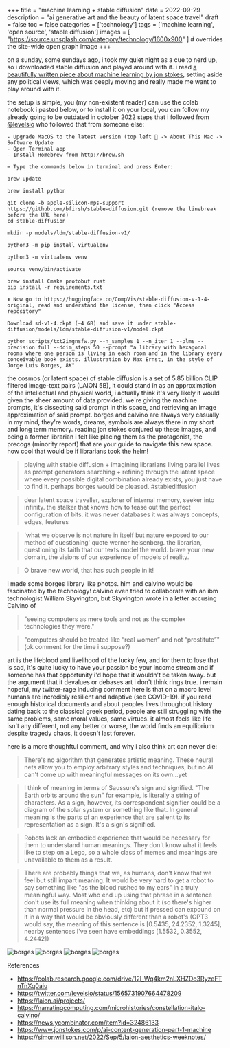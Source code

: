 +++
title = "machine learning + stable diffusion"
date = 2022-09-29
description = "ai generative art and the beauty of latent space travel"
draft = false
toc = false
categories = ['technology']
tags = ['machine learning', 'open source', 'stable diffusion']
images = [
  "https://source.unsplash.com/category/technology/1600x900"
] # overrides the site-wide open graph image
+++

on a sunday, some sundays ago, i took my quiet night as a cue to nerd up, so i downloaded stable diffusion and played around with it. i read [a beautifully written piece about machine learning by jon stokes](https://www.jonstokes.com/p/ai-content-generation-part-1-machine), setting aside any political views, which was deeply moving and really made me want to play around with it.

the setup is simple, you (my non-existent reader) can use the colab notebook i pasted below, or to install it on your local, you can follow my already going to be outdated in october 2022 steps that i followed from [@levelsio](https://twitter.com/levelsio) who followed that from someone else:

```
- Upgrade MacOS to the latest version (top left 🍎 -> About This Mac -> Software Update
- Open Terminal app
- Install Homebrew from http://brew.sh

⌨️ Type the commands below in terminal and press Enter:

brew update

brew install python

git clone -b apple-silicon-mps-support https://github.com/bfirsh/stable-diffusion.git (remove the linebreak before the URL here)
cd stable-diffusion

mkdir -p models/ldm/stable-diffusion-v1/

python3 -m pip install virtualenv

python3 -m virtualenv venv

source venv/bin/activate

brew install Cmake protobuf rust
pip install -r requirements.txt

⬇️ Now go to https://huggingface.co/CompVis/stable-diffusion-v-1-4-original, read and understand the license, then click "Access repository"

Download sd-v1-4.ckpt (~4 GB) and save it under stable-diffusion/models/ldm/stable-diffusion-v1/model.ckpt

python scripts/txt2imgnsfw.py --n_samples 1 --n_iter 1 --plms --precision full --ddim_steps 50 --prompt "a library with hexagonal rooms where one person is living in each room and in the library every conceivable book exists. illustration by Max Ernst, in the style of Jorge Luis Borges, 8K"
```

the cosmos (or latent space) of stable diffusion is a set of 5.85 billion CLIP filtered image-text pairs (LAION 5B), it could stand in as an approximation of the intellectual and physical world, i actually think it's very likely it would given the sheer amount of data provided. we're giving the machine prompts, it's dissecting said prompt in this space, and retrieving an image approximation of said prompt. borges and calvino are always very casually in my mind, they're words, dreams, symbols are always there in my short and long term memory. reading jon stokes conjured up these images, and being a former librarian i felt like placing them as the protagonist, the precogs (minority report) that are your guide to navigate this new space. how cool that would be if librarians took the helm!

> playing with stable diffusion + imagining librarians living parallel lives as prompt generators searching + refining through the latent space where every possible digital combination already exists, you just have to find it. perhaps borges would be pleased. #stablediffusion

> dear latent space traveller, explorer of internal memory, seeker into infinity. the stalker that knows how to tease out the perfect configuration of bits. it was never databases it was always concepts, edges, features

> 'what we observe is not nature in itself but nature exposed to our method of questioning' quote werner heisenberg. the librarian, questioning its faith that our texts model the world. brave your new domain, the visions of our experience of models of reality. 

> O brave new world, that has such people in it!

i made some borges library like photos. him and calvino would be fascinated by the technology! calvino even tried to collaborate with an ibm technologist William Skyvington, but Skyvington wrote in a letter accusing Calvino of 

> "seeing computers as mere tools and not as the complex technologies they were."

> "computers should be treated like “real women” and not “prostitute”" (ok comment for the time i suppose?)

art is the lifeblood and livelihood of the lucky few, and for them to lose that is sad, it's quite lucky to have your passion be your income stream and if someone has that opportunity i'd hope that it wouldn't be taken away. but the argument that it devalues or debases art i don't think rings true. i remain hopeful, my twitter-rage inducing comment here is that on a macro level humans are incredibly resilient and adaptive (see COVID-19). if you read enough historical documents and about peoples lives throughout history dating back to the classical greek period, people are still struggling with the same problems, same moral values, same virtues. it almost feels like life isn't any different, not any better or worse, the world finds an equilibrium despite tragedy chaos, it doesn't last forever. 

here is a more thoughftul comment, and why i also think art can never die:

> There's no algorithm that generates artistic meaning. These neural nets allow you to employ arbitrary styles and techniques, but no AI can't come up with meaningful messages on its own...yet

> I think of meaning in terms of Saussure's sign and signified. "The Earth orbits around the sun" for example, is literally a string of characters. As a sign, however, its correspondent signifier could be a diagram of the solar system or something like that.
In general meaning is the parts of an experience that are salient to its representation as a sign. It's a sign's signified.

> Robots lack an embodied experience that would be necessary for them to understand human meanings. They don't know what it feels like to step on a Lego, so a whole class of memes and meanings are unavailable to them as a result.

> There are probably things that we, as humans, don't know that we feel but still impart meaning. It would be very hard to get a robot to say something like "as the blood rushed to my ears" in a truly meaningful way. Most who end up using that phrase in a sentence don't use its full meaning when thinking about it (so there's higher than normal pressure in the head, etc) but if pressed can expound on it in a way that would be obviously different than a robot's (GPT3 would say, the meaning of this sentence is [0.5435, 24.2352, 1.3245], nearby sentences I've seen have embeddings [1.5532, 0.3552, 4.2442])

![borges](../../images/2022-09-30-001-stablediffusion.png "borges")
![borges](../../images/2022-09-30-002-stablediffusion.png "borges")
![borges](../../images/2022-09-30-003-stablediffusion.png "borges")
![borges](../../images/2022-09-30-004-stablediffusion.png "borges")

References

- https://colab.research.google.com/drive/12l_Wq4km2nLXHZDo3RyzeFTnTnXq0aiu 
- https://twitter.com/levelsio/status/1565731907664478209 
- https://laion.ai/projects/
- https://narratingcomputing.com/microhistories/constellation-italo-calvino/
- https://news.ycombinator.com/item?id=32486133
- https://www.jonstokes.com/p/ai-content-generation-part-1-machine
- https://simonwillison.net/2022/Sep/5/laion-aesthetics-weeknotes/